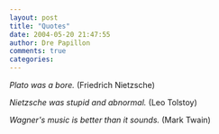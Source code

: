 ```yaml
---
layout: post
title: "Quotes"
date: 2004-05-20 21:47:55
author: Dre Papillon
comments: true
categories: 
---
```



*Plato was a bore.*  (Friedrich Nietzsche)

*Nietzsche was stupid and abnormal.*  (Leo Tolstoy)

*Wagner's music is better than it sounds.*  (Mark Twain)